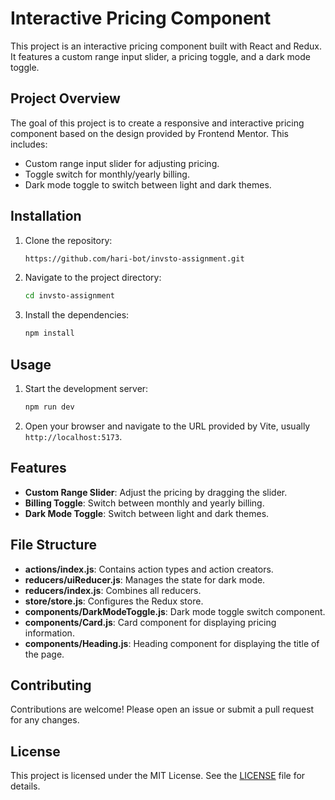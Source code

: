 # Interactive Pricing Component

This project is an interactive pricing component built with React and Redux. It features a custom range input slider, a pricing toggle, and a dark mode toggle.

## Project Overview

The goal of this project is to create a responsive and interactive pricing component based on the design provided by Frontend Mentor. This includes:

- Custom range input slider for adjusting pricing.
- Toggle switch for monthly/yearly billing.
- Dark mode toggle to switch between light and dark themes.

## Installation

1. Clone the repository:

   ```bash
   https://github.com/hari-bot/invsto-assignment.git
   ```

2. Navigate to the project directory:

   ```bash
   cd invsto-assignment 
   ```

3. Install the dependencies:

   ```bash
   npm install
   ```

## Usage

1. Start the development server:

   ```bash
   npm run dev
   ```

2. Open your browser and navigate to the URL provided by Vite, usually `http://localhost:5173`.

## Features

- **Custom Range Slider**: Adjust the pricing by dragging the slider.
- **Billing Toggle**: Switch between monthly and yearly billing.
- **Dark Mode Toggle**: Switch between light and dark themes.

## File Structure

- **actions/index.js**: Contains action types and action creators.
- **reducers/uiReducer.js**: Manages the state for dark mode.
- **reducers/index.js**: Combines all reducers.
- **store/store.js**: Configures the Redux store.
- **components/DarkModeToggle.js**: Dark mode toggle switch component.
- **components/Card.js**: Card component for displaying pricing information.
- **components/Heading.js**: Heading component for displaying the title of the page.



## Contributing

Contributions are welcome! Please open an issue or submit a pull request for any changes.

## License

This project is licensed under the MIT License. See the [LICENSE](LICENSE) file for details.
